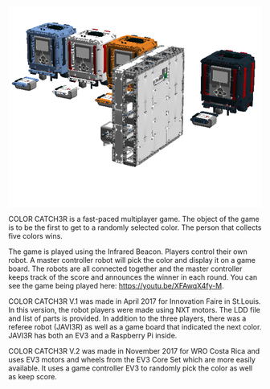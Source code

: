 
<img align="middle" height="400" src="ColorCatch3rimage.png">

COLOR CATCH3R is a fast-paced multiplayer game. The object of the game is to be the first to get to a randomly selected color. The person that collects five colors wins.

The game is played using the Infrared Beacon. Players control their own robot. A master controller robot will pick the color and display it on a game board. The robots are all connected together and the master controller keeps track of the score and announces the winner in each round.  You can see the game being played here: https://youtu.be/XFAwqX4fy-M.

COLOR CATCH3R V.1 was made in April 2017 for Innovation Faire in St.Louis.  In this version, the robot players were made using NXT motors. The LDD file and list of parts is provided. In addition to the three players, there was a referee robot (JAVI3R) as well as a game board that indicated the next color. JAVI3R has both an EV3 and a Raspberry Pi inside.

COLOR CATCH3R V.2 was made in November 2017 for WRO Costa Rica and uses EV3 motors and wheels from the EV3 Core Set which are more easily available. It uses a game controller EV3 to randomly pick the color as well as keep score.
